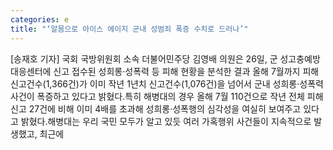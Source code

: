 ```yaml
---
categories: e
title: "‘알몸으로 아이스 에이지 군내 성범죄 폭증 수치로 드러나’"
---
```

[송재호 기자] 국회 국방위원회 소속 더불어민주당 김영배 의원은 26일, 군 성고충예방대응센터에 신고 접수된 성희롱·성폭력 등 피해 현황을 분석한 결과 올해 7월까지 피해 신고건수(1,366건)가 이미 작년 1년치 신고건수(1,076건)을 넘어서 군내 성희롱·성폭력 사건이 폭증하고 있다고 밝혔다.특히 해병대의 경우 올해 7월 110건으로 작년 전체 피해신고 27건에 비해 이미 4배를 초과해 성희롱·성폭행의 심각성을 여실히 보여주고 있다고 밝혔다.해병대는 우리 국민 모두가 알고 있듯 여러 가혹행위 사건들이 지속적으로 발생했고, 최근에